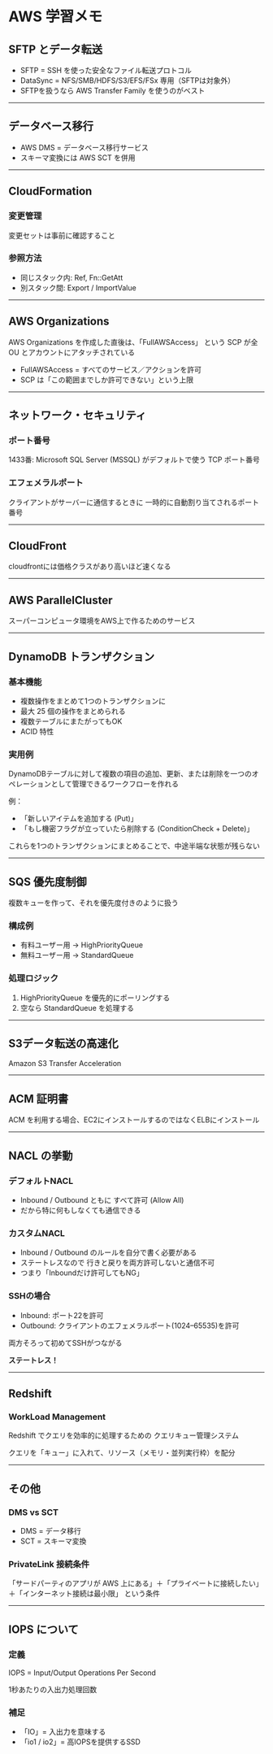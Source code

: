 # AWS 学習メモ

## SFTP とデータ転送

- SFTP = SSH を使った安全なファイル転送プロトコル
- DataSync = NFS/SMB/HDFS/S3/EFS/FSx 専用（SFTPは対象外）
- SFTPを扱うなら AWS Transfer Family を使うのがベスト

---

## データベース移行

- AWS DMS = データベース移行サービス
- スキーマ変換には AWS SCT を併用

---

## CloudFormation

### 変更管理
変更セットは事前に確認すること

### 参照方法
- 同じスタック内: Ref, Fn::GetAtt
- 別スタック間: Export / ImportValue

---

## AWS Organizations

AWS Organizations を作成した直後は、「FullAWSAccess」 という SCP が全 OU とアカウントにアタッチされている

- FullAWSAccess = すべてのサービス／アクションを許可
- SCP は「この範囲までしか許可できない」という上限

---

## ネットワーク・セキュリティ

### ポート番号
1433番: Microsoft SQL Server (MSSQL) がデフォルトで使う TCP ポート番号

### エフェメラルポート
クライアントがサーバーに通信するときに 一時的に自動割り当てされるポート番号

---

## CloudFront

cloudfrontには価格クラスがあり高いほど速くなる

---

## AWS ParallelCluster

スーパーコンピュータ環境をAWS上で作るためのサービス

---

## DynamoDB トランザクション

### 基本機能
- 複数操作をまとめて1つのトランザクションに
- 最大 25 個の操作をまとめられる
- 複数テーブルにまたがってもOK
- ACID 特性

### 実用例
DynamoDBテーブルに対して複数の項目の追加、更新、または削除を一つのオペレーションとして管理できるワークフローを作れる

例：
- 「新しいアイテムを追加する (Put)」
- 「もし機密フラグが立っていたら削除する (ConditionCheck + Delete)」

これらを1つのトランザクションにまとめることで、中途半端な状態が残らない

---

## SQS 優先度制御

複数キューを作って、それを優先度付きのように扱う

### 構成例
- 有料ユーザー用 → HighPriorityQueue
- 無料ユーザー用 → StandardQueue

### 処理ロジック
1. HighPriorityQueue を優先的にポーリングする
2. 空なら StandardQueue を処理する

---

## S3データ転送の高速化

Amazon S3 Transfer Acceleration

---

## ACM 証明書

ACM を利用する場合、EC2にインストールするのではなくELBにインストール

---

## NACL の挙動

### デフォルトNACL
- Inbound / Outbound ともに すべて許可 (Allow All)
- だから特に何もしなくても通信できる

### カスタムNACL
- Inbound / Outbound のルールを自分で書く必要がある
- ステートレスなので 行きと戻りを両方許可しないと通信不可
- つまり「Inboundだけ許可してもNG」

### SSHの場合
- Inbound: ポート22を許可
- Outbound: クライアントのエフェメラルポート(1024–65535)を許可

両方そろって初めてSSHがつながる

**ステートレス！**

---

## Redshift

### WorkLoad Management
Redshift でクエリを効率的に処理するための クエリキュー管理システム

クエリを「キュー」に入れて、リソース（メモリ・並列実行枠）を配分

---

## その他

### DMS vs SCT
- DMS = データ移行
- SCT = スキーマ変換

### PrivateLink 接続条件
「サードパーティのアプリが AWS 上にある」＋「プライベートに接続したい」＋「インターネット接続は最小限」 という条件

---

## IOPS について

### 定義
IOPS = Input/Output Operations Per Second

1秒あたりの入出力処理回数

### 補足
- 「IO」= 入出力を意味する
- 「io1 / io2」= 高IOPSを提供するSSD